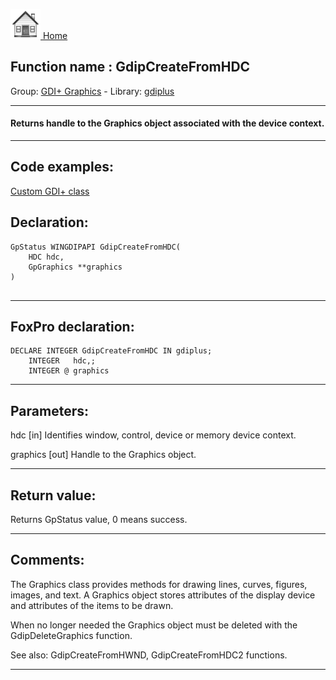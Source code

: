 [<img src="../../images/home.png"> Home ](https://github.com/VFPX/Win32API)  

## Function name : GdipCreateFromHDC
Group: [GDI+ Graphics](../../functions_group.md#GDIplus_Graphics)  -  Library: [gdiplus](../../../libraries.md#gdiplus)  
***  


#### Returns handle to the Graphics object associated with the device context.
***  


## Code examples:
[Custom GDI+ class](../../samples/sample_450.md)  

## Declaration:
```foxpro  
GpStatus WINGDIPAPI GdipCreateFromHDC(
    HDC hdc,
    GpGraphics **graphics
)
  
```  
***  


## FoxPro declaration:
```foxpro  
DECLARE INTEGER GdipCreateFromHDC IN gdiplus;
	INTEGER   hdc,;
	INTEGER @ graphics  
```  
***  


## Parameters:
hdc
[in] Identifies window, control, device or memory device context.

graphics
[out] Handle to the Graphics object.  
***  


## Return value:
Returns GpStatus value, 0 means success.  
***  


## Comments:
The Graphics class provides methods for drawing lines, curves, figures, images, and text. A Graphics object stores attributes of the display device and attributes of the items to be drawn.  
  
When no longer needed the Graphics object must be deleted with the GdipDeleteGraphics function.  
  
See also: GdipCreateFromHWND, GdipCreateFromHDC2 functions.  
  
***  

